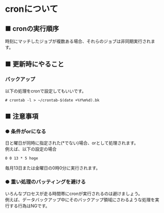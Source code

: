 # cronについて
## ■ cronの実行順序
時刻にマッチしたジョブが複数ある場合、それらのジョブは非同期実行されます。  

## ■ 更新時にやること
### バックアップ
以下の処理をcronで設定してもいいです。
```
# crontab -l > ~/crontab-$(date +%Y%m%d).bk
```

## ■ 注意事項
### ● 条件がorになる
日と曜日が同時に指定された(\*でない)場合、orとして処理されます。  
例えば、以下の設定の場合
```
0 0 13 * 5 hoge
```
毎月13日または金曜日の0時0分に実行されます。
### ● 重い処理のバッティングを避ける
いろんなプロセスが走る時間帯にcronが実行されるのは避けましょう。  
例えば、データバックアップ中にそのバックアップ領域にさわるような処理を実行する行為はNGです。
